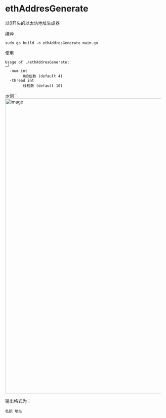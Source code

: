 # ethAddresGenerate
 以0开头的以太坊地址生成器
 
编译

```
sudo go build -o ethAddresGenerate main.go
```

使用
```
Usage of ./ethAddresGenerate:                                                                                                                                       ─╯
  -num int
        0的位数 (default 4)
  -thread int
        线程数 (default 10)
```

示例：
<img width="950" alt="image" src="https://user-images.githubusercontent.com/31087166/188784381-c961326b-e139-4c5b-9df5-be1152f02a0d.png">

输出格式为：
```
私钥 地址
```
